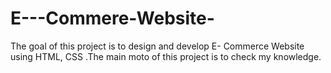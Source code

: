 # E---Commere-Website-
The goal of this project is to design and develop E- Commerce Website using HTML, CSS .The main moto of this project is to check my knowledge.
